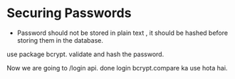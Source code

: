 # Securing Passwords 
* Password should not be stored in plain text , it should be hashed before storing them in the database.

use package bcrypt. validate and hash the password. 

Now we are going to /login api. 
done login bcrypt.compare ka use hota hai.




